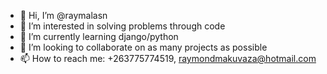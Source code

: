 - 👋 Hi, I’m @raymalasn
- 👀 I’m interested in solving problems through code
- 🌱 I’m currently learning django/python
- 💞️ I’m looking to collaborate on as many projects as possible
- 📫 How to reach me: +263775774519, raymondmakuvaza@hotmail.com

<!---
raymalasn/raymalasn is a ✨ special ✨ repository because its `README.md` (this file) appears on your GitHub profile.
You can click the Preview link to take a look at your changes.
--->
